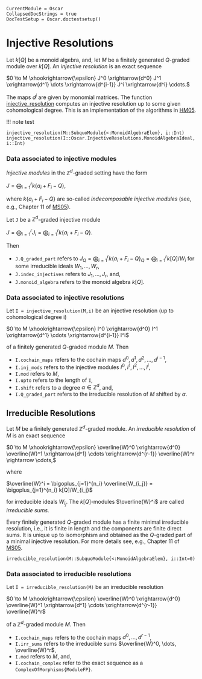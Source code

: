```@meta
CurrentModule = Oscar
CollapsedDocStrings = true
DocTestSetup = Oscar.doctestsetup()
```

# Injective Resolutions
Let $k[Q]$ be a monoid algebra, and, let $M$ be a finitely generated $Q$-graded module over $k[Q]$. An *injective resolution* is an exact sequence

$0 \to M \xhookrightarrow{\epsilon} J^0 \xrightarrow{d^0} J^1 \xrightarrow{d^1} \dots \xrightarrow{d^{i-1}} J^i \xrightarrow{d^i} \cdots.$

The maps $d^j$ are given by monomial matrices. The function [injective_resolution](@ref) computes an injective resolution up to some given cohomological degree. This is an implementation of the algorithms in [HM05](@cite).

!!! note
    test

```@docs
injective_resolution(M::SubquoModule{<:MonoidAlgebraElem}, i::Int)
injective_resolution(I::Oscar.InjectiveResolutions.MonoidAlgebraIdeal, i::Int)
```

### Data associated to injective modules
*Injective modules* in the $\mathbb{Z}^d$-graded setting have the form

$J = \bigoplus_{i=1}^r k\{a_i + F_i - Q\},$

where $k\{a_i + F_i - Q\}$ are so-called *indecomposable injective modules* (see, e.g., Chapter 11 of [MS05](@cite)). 


Let `J` be a $\mathbb{Z}^d$-graded injective module

$J = \bigoplus_{i=1}^r J_i = \bigoplus_{i=1}^r k\{a_i + F_i - Q\}.$

Then
- `J.Q_graded_part` refers to $J_Q = \bigoplus_{i=1}^r k\{a_i + F_i - Q\}_Q = \bigoplus_{i=1}^r k[Q]/W_i$ for some irreducible ideals $W_1,\dots,W_r$,
- `J.indec_injectives` refers to $J_1,\dots,J_r$, and, 
- `J.monoid_algebra` refers to the monoid algebra $k[Q]$.

### Data associated to injective resolutions
Let `I = injective_resolution(M,i)` be an injective resolution (up to cohomological degree i)

$0 \to M \xhookrightarrow{\epsilon} I^0 \xrightarrow{d^0} I^1 \xrightarrow{d^1} \cdots \xrightarrow{d^{i-1}} I^i$

of a finitely generated $Q$-graded module $M$. Then
- `I.cochain_maps` refers to the cochain maps $d^0,d^1,d^2,\dots,d^{i-1}$,
- `I.inj_mods` refers to the injective modules $I^0,I^1,I^2,\dots,I^i$,
- `I.mod` refers to $M$,
- `I.upto` refers to the length of `I`,
- `I.shift` refers to a degree $\alpha \in \mathbb{Z}^d$, and, 
- `I.Q_graded_part` refers to the irreducible resolution of $M$ shifted by $\alpha$.

## Irreducible Resolutions
Let $M$ be a finitely generated $\mathbb{Z}^d$-graded module. An *irreducible resolution* of $M$ is an exact sequence

$0 \to M \xhookrightarrow{\epsilon} \overline{W}^0 \xrightarrow{d^0} \overline{W}^1 \xrightarrow{d^1} \cdots \xrightarrow{d^{r-1}} \overline{W}^r \rightarrow \cdots,$

where

$\overline{W}^i = \bigoplus_{j=1}^{n_i} \overline{W_{i_j}} = \bigoplus_{j=1}^{n_i} k[Q]/W_{i_j}$

for irreducible ideals $W_{i_j}$. The $k[Q]$-modules $\overline{W}^i$ are called *irreducible sums*. 

Every finitely generated $Q$-graded module has a finite minimal irreducible resolution, i.e., it is finite in length and the components are finite direct sums. It is unique up to isomorphism and obtained as the $Q$-graded part of a minimal injective resolution. For more details see, e.g., Chapter 11 of [MS05](@cite).

```@docs
irreducible_resolution(M::SubquoModule{<:MonoidAlgebraElem}, i::Int=0)
```

### Data associated to irreducible resolutions
Let `I = irreducible_resolution(M)` be an irreducible resolution

$0 \to M \xhookrightarrow{\epsilon} \overline{W}^0 \xrightarrow{d^0} \overline{W}^1 \xrightarrow{d^1} \cdots \xrightarrow{d^{r-1}} \overline{W}^r$

of a $\mathbb{Z}^d$-graded module $M$. Then

- `I.cochain_maps` refers to the cochain maps $d^0,\dots,d^{r-1}$,
- `I.irr_sums` refers to the irreducible sums $\overline{W}^0, \dots, \overline{W}^r$,
- `I.mod` refers to $M$, and,
- `I.cochain_complex` refer to the exact sequence as a `ComplexOfMorphisms{ModuleFP}`.